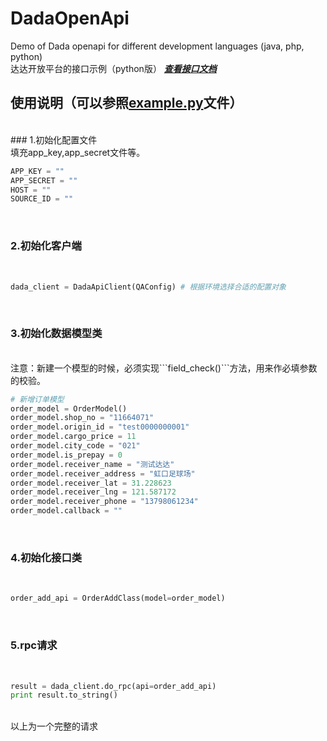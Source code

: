 # DadaOpenApi
Demo of Dada openapi for different development languages (java, php, python)
</br>
达达开放平台的接口示例（python版） ***[查看接口文档](http://newopen.imdada.cn/#/development/file/index?_k=isjh9o)***
</br>
## 使用说明（可以参照[example.py](https://github.com/wanDoubleMing/DadaOpenApi/blob/master/open_api/example.py)文件）
</br>
### 1.初始化配置文件
</br>
填充app_key,app_secret文件等。
</br>

```python
APP_KEY = ""
APP_SECRET = ""
HOST = ""
SOURCE_ID = ""
```
</br>

### 2.初始化客户端
</br>

```python
dada_client = DadaApiClient(QAConfig) # 根据环境选择合适的配置对象
```
</br>

### 3.初始化数据模型类
</br>
注意：新建一个模型的时候，必须实现```field_check()```方法，用来作必填参数的校验。
</br>

```python
# 新增订单模型
order_model = OrderModel()
order_model.shop_no = "11664071"
order_model.origin_id = "test0000000001"
order_model.cargo_price = 11
order_model.city_code = "021"
order_model.is_prepay = 0
order_model.receiver_name = "测试达达"
order_model.receiver_address = "虹口足球场"
order_model.receiver_lat = 31.228623
order_model.receiver_lng = 121.587172
order_model.receiver_phone = "13798061234"
order_model.callback = ""
```
</br>

### 4.初始化接口类
</br>

```python
order_add_api = OrderAddClass(model=order_model)
```
</br>

### 5.rpc请求
</br>

```python
result = dada_client.do_rpc(api=order_add_api)
print result.to_string()
```
</br>
以上为一个完整的请求
